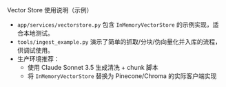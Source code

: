 Vector Store 使用说明（示例）

- `app/services/vectorstore.py` 包含 `InMemoryVectorStore` 的示例实现，适合本地测试。
- `tools/ingest_example.py` 演示了简单的抓取/分块/伪向量化并入库的流程，供调试使用。
- 生产环境推荐：
  - 使用 Claude Sonnet 3.5 生成清洗 + chunk 脚本
  - 将 `InMemoryVectorStore` 替换为 Pinecone/Chroma 的实际客户端实现
